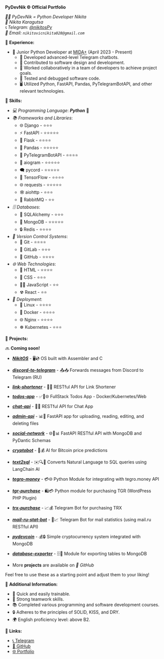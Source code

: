 **PyDevNik © Official Portfolio**

*👨‍💻 PyDevNik = Python Developer Nikita*  
*👤 Nikita Karagutsa*  
*📞 Telegram: [@nikitosPy](https://t.me/nikitosPy)*  
*📧 Email: `nikitovicnikita028@gmail.com`*

🔧 **Experience:**
- 💼 Junior Python Developer at [MIDA+](https://mida.plus) (April 2023 - Present)
  - 🤖 Developed advanced-level Telegram chatbots.
  - 🔨 Contributed to software design and development.
  - 👥 Worked collaboratively in a team of developers to achieve project goals.
  - 🐞 Tested and debugged software code.
  - 🖥️ Utilized Python, FastAPI, Pandas, PyTelegramBotAPI, and other relevant technologies.

🔧 **Skills:**
- *💻 Programming Language*: ***Python*** 🐍
- *📚 Frameworks and Libraries*:
  - 🌐 Django - ⭐⭐⭐
  - ⚡ FastAPI - ⭐⭐⭐⭐⭐
  - 🔗 Flask - ⭐⭐⭐⭐
  - 🐼 Pandas - ⭐⭐⭐⭐⭐
  - 🤖 PyTelegramBotAPI - ⭐⭐⭐⭐
  - 💬 aiogram - ⭐⭐⭐⭐⭐
  - 🗨 pycord - ⭐⭐⭐⭐⭐
  - 🧠 TensorFlow - ⭐⭐⭐⭐
  - 🌐 requests - ⭐⭐⭐⭐⭐
  - 🕸️ aiohttp - ⭐⭐⭐
  - 🐰 RabbitMQ - ⭐⭐
- *🗄️ Databases*:
  - 💽 SQLAlchemy - ⭐⭐⭐
  - 🍃 MongoDB - ⭐⭐⭐⭐⭐
  - 🔒 Redis - ⭐⭐⭐⭐
- *📂 Version Control Systems*:
  - 🌲 Git - ⭐⭐⭐⭐
  - 🦊 GitLab - ⭐⭐⭐
  - 🐙 GitHub - ⭐⭐⭐⭐
- *🌐 Web Technologies*:
  - 📃 HTML - ⭐⭐⭐⭐
  - 🎨 CSS - ⭐⭐⭐
  - ✍🏻 JavaScript - ⭐⭐
  - ☢ React - ⭐⭐
- *🚀 Deployment*:
  - 🐧 Linux - ⭐⭐⭐⭐
  - 🐳 Docker - ⭐⭐⭐⭐
  - 🌐 Nginx - ⭐⭐⭐⭐
  - ☸️ Kubernetes - ⭐⭐⭐

🔧 **Projects:**

🔜 **Coming soon!**
- ***[NikitOS](https://github.com/PyDevNik/NikitOS)*** - 🖥️💿 OS built with Assembler and C
  
- ***[discord-to-telegram](https://github.com/PyDevNik/discord-to-telegram)*** - 📤📥 Forwards messages from Discord to Telegram (RU)
- ***[link-shortener](https://github.com/PyDevNik/link-shortener)*** - 🔗🌐 RESTful API for Link Shortener
- ***[todos-app](https://github.com/PyDevNik/todos-app)*** - ✅📝🌐 FullStack Todos App - Docker/Kubernetes/Web
- ***[chat-api](https://github.com/PyDevNik/chat-api)*** - 💬🌐 RESTful API for Chat App
- ***[admin-api](https://github.com/PyDevNik/admin-api)*** - 📊📂 FastAPI app for uploading, reading, editing, and deleting files
- ***[social-network](https://github.com/PyDevNik/social-network)*** - 🌐🤝📊 FastAPI RESTful API with MongoDB and PyDantic Schemas
- ***[cryptobot](https://github.com/PyDevNik/cryptobot)*** - 🤖💰 AI for Bitcoin price predictions
- ***[text2sql](https://github.com/PyDevNik/text2sql)*** - ✉️🔍💼 Converts Natural Language to SQL queries using LangChain AI
- ***[tegro-money](https://github.com/PyDevNik/tegro-money)*** - 💳🌐 Python Module for integrating with tegro.money API
- ***[tgr-purchase](https://github.com/PyDevNik/tgr-purchase)*** - 🛍️💳 Python module for purchasing TGR (WordPress PHP Plugin)
- ***[trx-purchase](https://github.com/PyDevNik/trx-purchase)*** - 📈💰 Telegram Bot for purchasing TRX
- ***[mail-ru-stat-bot](https://github.com/PyDevNik/mail-ru-stat-bot)*** - 📮📈 Telegram Bot for mail statistics (using mail.ru RESTful API)
- ***[pydevcoin](https://github.com/PyDevNik/pydevcoin)*** - 💰🔒 Simple cryptocurrency system integrated with MongoDB
- ***[database-exporter](https://github.com/PyDevNik/database-exporter)*** - 🗄️💾 Module for exporting tables to MongoDB
- More **projects** are available on *🐙 GitHub*

Feel free to use these as a starting point and adjust them to your liking!

🔧 **Additional Information:**
- 🎯 Quick and easily trainable.
- 👥 Strong teamwork skills.
- 📚 Completed various programming and software development courses.
- 🔒 Adheres to the principles of SOLID, KISS, and DRY.
- 🌍 English proficiency level: above B2.

🔗 **Links:**
- [📞 Telegram](https://t.me/nikitosPy)
- [🐙 GitHub](https://github.com/PyDevNik)
- [🌐 Portfolio](https://PyDevNik.github.io)
